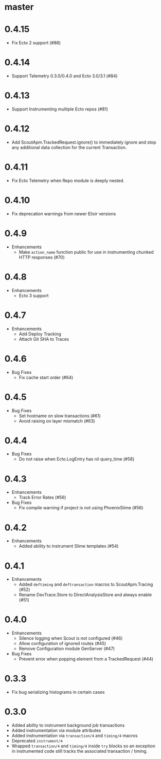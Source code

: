 # master

# 0.4.15

* Fix Ecto 2 support (#88)

# 0.4.14

* Support Telemetry 0.3.0/0.4.0 and Ecto 3.0/3.1 (#84)

# 0.4.13

* Support Instrumenting multiple Ecto repos (#81)

# 0.4.12

* Add ScoutApm.TrackedRequest.ignore() to immediately ignore and stop any
  additional data collection for the current Transaction.

# 0.4.11

* Fix Ecto Telemetry when Repo module is deeply nested.

# 0.4.10

* Fix deprecation warnings from newer Elixir versions

# 0.4.9

* Enhancements
  * Make `action_name` function public for use in instrumenting chunked HTTP responses (#70)

# 0.4.8

* Enhancements
  * Ecto 3 support

# 0.4.7

* Enhancements
  * Add Deploy Tracking
  * Attach Git SHA to Traces

# 0.4.6

* Bug Fixes
  * Fix cache start order (#64)

# 0.4.5

* Bug Fixes
  * Set hostname on slow transactions (#61)
  * Avoid raising on layer mismatch (#63)

# 0.4.4

* Bug Fixes
  * Do not raise when Ecto.LogEntry has nil query\_time (#58)

# 0.4.3

* Enhancements
  * Track Error Rates (#56)
* Bug Fixes
  * Fix compile warning if project is not using PhoenixSlime (#56)

# 0.4.2

* Enhancements
  * Added ability to instrument Slime templates (#54)

# 0.4.1

* Enhancements
  * Added `deftiming` and `deftransaction` macros to ScoutApm.Tracing (#52)
  * Rename DevTrace.Store to DirectAnalysisStore and always enable (#51)

# 0.4.0
* Enhancements
  * Silence logging when Scout is not configured (#46)
  * Allow configuration of ignored routes (#45)
  * Remove Configuration module GenServer (#47)
* Bug Fixes
  * Prevent error when popping element from a TrackedRequest (#44)

# 0.3.3

* Fix bug serializing histograms in certain cases

# 0.3.0

* Added ability to instrument background job transactions
* Added instrumentation via module attributes
* Added instrumentation via `transaction/4` and `timing/4` macros
* Deprecated `instrument/4`
* Wrapped `transaction/4` and `timing/4` inside `try` blocks so an exception in instrumented code still tracks the associated transaction / timing.
